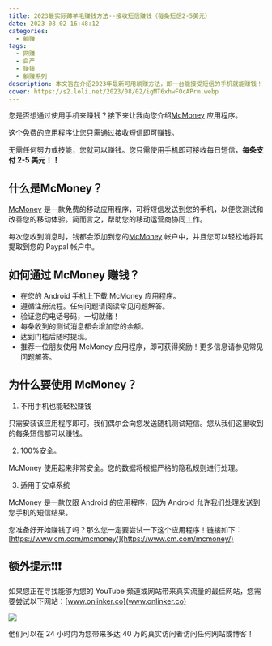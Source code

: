 ```yaml
---
title: 2023最实际薅羊毛赚钱方法--接收短信赚钱（每条短信2-5美元）
date: 2023-08-02 16:48:12
categories:
  - 躺赚
tags:
  - 网赚
  - 白产
  - 赚钱
  - 躺赚系列
description: 本文旨在介绍2023年最新可用躺赚方法，即一台能接受短信的手机就能赚钱！！！
cover: https://s2.loli.net/2023/08/02/igMT6xhwFOcAPrm.webp
---
```


您是否想通过使用手机来赚钱？接下来让我向您介绍[McMoney](https://www.cm.com/mcmoney/) 应用程序。

这个免费的应用程序让您只需通过接收短信即可赚钱。

无需任何努力或技能，您就可以赚钱。您只需使用手机即可接收每日短信，**每条支付 2-5 美元！！** 

## 什么是McMoney？

[McMoney](https://www.cm.com/mcmoney/) 是一款免费的移动应用程序，可将短信发送到您的手机，以便您测试和改善您的移动体验。简而言之，帮助您的移动运营商协同工作。

每次您收到消息时，钱都会添加到您的[McMoney](https://www.cm.com/mcmoney/) 帐户中，并且您可以轻松地将其提取到您的 Paypal 帐户中。

## 如何通过 McMoney 赚钱？

- 在您的 Android 手机上下载 McMoney 应用程序。
- 遵循注册流程。任何问题请阅读常见问题解答。
- 验证您的电话号码，一切就绪！
- 每条收到的测试消息都会增加您的余额。
- 达到门槛后随时提现。
- 推荐一位朋友使用 McMoney 应用程序，即可获得奖励！更多信息请参见常见问题解答。

## 为什么要使用 McMoney？

1. 不用手机也能轻松赚钱

只需安装该应用程序即可。我们偶尔会向您发送随机测试短信。您从我们这里收到的每条短信都可以赚钱。

2. 100%安全。

McMoney 使用起来非常安全。您的数据将根据严格的隐私规则进行处理。

3. 适用于安卓系统

McMoney 是一款仅限 Android 的应用程序，因为 Android 允许我们处理发送到您手机的短信结果。

您准备好开始赚钱了吗？那么您一定要尝试一下这个应用程序！链接如下：[https://www.cm.com/mcmoney/](https://www.cm.com/mcmoney/)

## 额外提示❗❗❗

如果您正在寻找能够为您的 YouTube 频道或网站带来真实流量的最佳网站，您需要尝试以下网站：[www.onlinker.co](www.onlinker.co)

![](https://s2.loli.net/2023/08/02/cRZJ2rPOQAgXK3D.webp)

他们可以在 24 小时内为您带来多达 40 万的真实访问者访问任何网站或博客！



